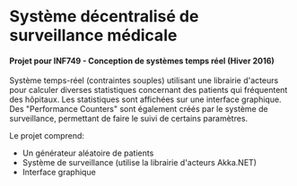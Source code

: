 # Système décentralisé de surveillance médicale
#### Projet pour INF749 - Conception de systèmes temps réel (Hiver 2016)

Système temps-réel (contraintes souples) utilisant une librairie d'acteurs pour calculer diverses statistiques concernant des patients qui fréquentent des hôpitaux. Les statistiques sont affichées sur une interface graphique. Des "Performance Counters" sont également créés par le système de surveillance, permettant de faire le suivi de certains paramètres.

Le projet comprend:
- Un générateur aléatoire de patients
- Système de surveillance (utilise la librairie d'acteurs Akka.NET)
- Interface graphique


